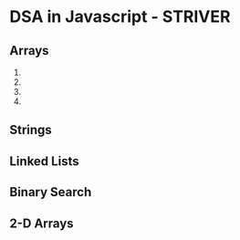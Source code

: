 # DSA in Javascript - STRIVER

## Arrays
1.
2.
3.
4.
## Strings
## Linked Lists
## Binary Search
## 2-D Arrays
